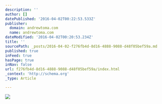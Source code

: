 ```yaml
---
description: ''
author: []
datePublished: '2016-04-02T00:22:53.533Z'
publisher:
  domain: andrewtoma.com
  name: andrewtoma.com
dateModified: '2016-04-02T00:20:53.234Z'
title: ''
sourcePath: _posts/2016-04-02-f276fb4d-8d16-4888-9088-d48f05bef59a.md
published: true
inFeed: true
hasPage: true
inNav: false
url: f276fb4d-8d16-4888-9088-d48f05bef59a/index.html
_context: 'http://schema.org'
_type: Article

---
```

![](https://static.wixstatic.com/media/4ef0f5_bbebcc4302fb43568ed022e49682cfba.jpg/v1/fill/w_660,h_440,al_c,q_90,usm_0.66_1.00_0.01/4ef0f5_bbebcc4302fb43568ed022e49682cfba.jpg)